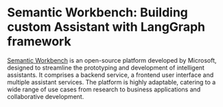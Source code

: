 # Semantic Workbench: Building custom Assistant with LangGraph framework

[Semantic Workbench](https://github.com/microsoft/semanticworkbench) is an open-source platform developed by Microsoft, designed to streamline the prototyping and development of intelligent assistants. It comprises a backend service, a frontend user interface and multiple assistant services. The platform is highly adaptable, catering to a wide range of use cases from research to business applications and collaborative development.
